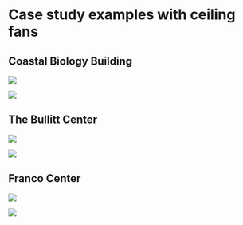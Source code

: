 # Case study examples with ceiling fans

## Coastal Biology Building

![](<../.gitbook/assets/0 (21).png>)



![](<../.gitbook/assets/1 (27).png>)



## The Bullitt Center

![](<../.gitbook/assets/2 (13).png>)



![](<../.gitbook/assets/3 (14).png>)



## Franco Center

![](<../.gitbook/assets/4 (19).png>)



![](../.gitbook/assets/5.png)
